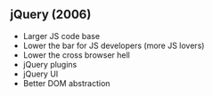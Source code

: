 ## jQuery (2006)

* Larger JS code base
* Lower the bar for JS developers (more JS lovers)
* Lower the cross browser hell
* jQuery plugins
* jQuery UI
* Better DOM abstraction
